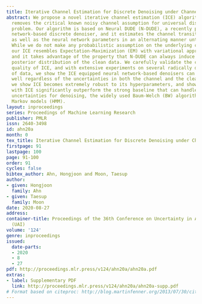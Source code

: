 ```yaml
---
title: Iterative Channel Estimation for Discrete Denoising under Channel Uncertainty
abstract: We propose a novel iterative channel estimation (ICE) algorithm that essentially
  removes the critical known noisy channel assumption for universal discrete denoising
  problem. Our algorithm is based on Neural DUDE (N-DUDE), a recently proposed neural
  network-based discrete denoiser, and it estimates the channel transition matrix
  as well as the neural network parameters in an alternating manner until convergence.
  While we do not make any probabilistic assumption on the underlying clean data,
  our ICE resembles Expectation-Maximization (EM) with variational approximation,
  and it takes advantage of the property that N-DUDE can always induce a marginal
  posterior distribution of the clean data. We carefully validate the channel estimation
  quality of ICE, and with extensive experiments on several radically different types
  of data, we show the ICE equipped neural network-based denoisers can perform \emph{universally}
  well regardless of the uncertainties in both the channel and the clean source. Moreover,
  we show ICE becomes extremely robust to its hyperparameters, and show the denoisers
  with ICE significantly outperform the strong baseline that can handle the channel
  uncertainties for denoising, the widely used Baum-Welch (BW) algorithm for hidden
  Markov models (HMM).
layout: inproceedings
series: Proceedings of Machine Learning Research
publisher: PMLR
issn: 2640-3498
id: ahn20a
month: 0
tex_title: Iterative Channel Estimation for Discrete Denoising under Channel Uncertainty
firstpage: 91
lastpage: 100
page: 91-100
order: 91
cycles: false
bibtex_author: Ahn, Hongjoon and Moon, Taesup
author:
- given: Hongjoon
  family: Ahn
- given: Taesup
  family: Moon
date: 2020-08-27
address: 
container-title: Proceedings of the 36th Conference on Uncertainty in Artificial Intelligence
  (UAI)
volume: '124'
genre: inproceedings
issued:
  date-parts:
  - 2020
  - 8
  - 27
pdf: http://proceedings.mlr.press/v124/ahn20a/ahn20a.pdf
extras:
- label: Supplementary PDF
  link: http://proceedings.mlr.press/v124/ahn20a/ahn20a-supp.pdf
# Format based on citeproc: http://blog.martinfenner.org/2013/07/30/citeproc-yaml-for-bibliographies/
---
```

